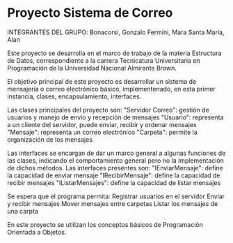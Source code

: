 #  Proyecto Sistema de Correo

  INTEGRANTES DEL GRUPO: 
  Bonacorsi, Gonzalo
  Fermini, Mara
  Santa María, Alan

Este proyecto se desarrolla en el marco de trabajo de la materia Estructura de Datos, correspondiente a la carrera Tecnicatura Universitaria en Programación de la Universidad Nacional Almirante Brown.

El objetivo principal de este proyecto es desarrollar un sistema de mensajería o correo electrónico básico, implementenado, en esta primer instancia, clases, encapsulamiento, interfaces.

Las clases principales del proyecto son:
  "Servidor Correo": gestión de usuarios y manejo de envío y recepción de mensajes
  "Usuario": representa a un cliente del servidor, puede enviar, recibir y ordenar mensajes
  "Mensaje": representa un correo electrónico
  "Carpeta": permite la organización de los mensajes

Las interfaces se encargan de dar un marco general a algunas funciones de las clases, indicando el comportamiento general pero no la implementación de dichos métodos.
Las interfaces presentes son:
  "IEnviarMensaje": define la capacidad de enviar mensaje
  "IRecibirMensaje": define la capacidad de recibir mensajes
  "IListarMensajes": define la capacidad de listar mensajes

Se espera que el programa permita:
  Registrar usuarios en el servidor
  Enviar y recibir mensajes
  Mover mensajes entre carpetas
  Listar los mensajes de una carpta

En este proyecto se utilizan los conceptos básicos de Programación Orientada a Objetos.